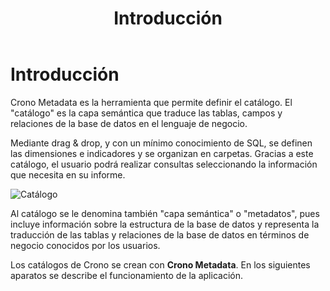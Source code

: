 ﻿---
title: Introducción
position: 1
Autogenerated: true
---

# Introducción


Crono Metadata es la herramienta que permite definir el catálogo. El "catálogo" es la capa semántica que traduce las tablas, campos y relaciones de la base de datos en el lenguaje de negocio.

Mediante drag & drop, y con un mínimo conocimiento de SQL, se definen las dimensiones e indicadores y se organizan en carpetas. Gracias a este catálogo, el usuario podrá realizar consultas seleccionando la información que necesita en su informe.

![Catálogo](/images/analysis/Catalogo.png)

Al catálogo se le denomina también "capa semántica" o "metadatos", pues incluye información sobre la estructura de la base de datos y representa la traducción de las tablas y relaciones de la base de datos en términos de negocio conocidos por los usuarios. 

Los catálogos de Crono se crean con **Crono Metadata**. En los siguientes aparatos se describe el funcionamiento de la aplicación.

<section-index src="/metadata/" />

